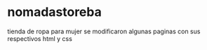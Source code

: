 # nomadastoreba
tienda de ropa para mujer
se modificaron algunas paginas con sus respectivos html y css
